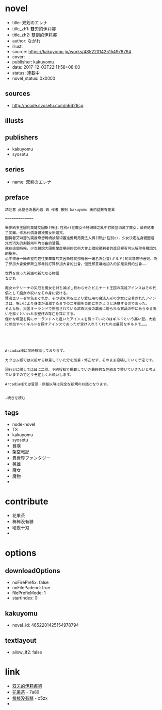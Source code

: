 # novel

- title: 双剣のエレナ
- title_zh1: 雙刃的伊莉娜
- title_zh2: 雙劍的伊莉娜
- author: ながれ
- illust:
- source: https://kakuyomu.jp/works/4852201425154978794
- cover:
- publisher: kakuyomu
- date: 2017-12-03T22:11:58+08:00
- status: 連載中
- novel_status: 0x0000

## sources

- http://ncode.syosetu.com/n6628cg

## illusts


## publishers

- kakuyomu
- syosetu

## series

- name: 双剣のエレナ

## preface


```
請注意 此整合為舊內容 與 作者 搬到 kakuyomu 後的話數有差異

=============

畢安納多王國的英雄艾因斯(特注:性別♂)在魔女卡特琳娜之亂中打敗並消滅了魔女，最終結束了災難，作為代價身體被魔女所詛咒。
因賢者艾琳瑟的突發奇想魂魄被禁術塞進愛玩用魔法人偶(特注:性別♀)，少女決定在身體因詛咒而消失的剩餘兩年內自由的活著。
就在這個時候，少女聽說大國奧蘭度舉辦的武術大會上贈給勝利者的獎品裡有可以解除各種詛咒的聖杯。
心中懷著一絲希望而趕往奧蘭度的艾因斯麵前卻有著一堵名為公會(ギルド)的高牆等待著她。為了參加大會愛伊斯立即尋找打算參加大會的公會，但是願意讓她加入的卻是最弱的公會……

世界を救った英雄の新たなる物語
ながれ

魔女カテリーナの災厄を魔女を討ち滅ぼし終わらせたビエナート王国の英雄アインスはその代償として魔女の呪いをその身に受ける。
賢者エリーゼの気まぐれか、その魂を禁呪により愛玩用の魔法人形の少女に定着されたアインスは、呪いにより身体が消滅するまでの二年間を自由に生きようと決意するのであった。
そんな折、大国オーランドで開催されている武術大会の覇者に贈られる賞品の中にあらゆる呪いを解くといわれる聖杯の存在を耳にする。
僅かな希望を胸にオーランドへと赴いたアインスを待っていたのはギルドという高い壁。大会に参加すべくギルドを探すアインスであったが受け入れてくれたのは最弱なギルドで……。





Arcadia様に同時投稿しております。

カクヨム様では以前から執筆していた分を加筆・修正せず、そのまま投稿していく予定です。

現行分に関しては日に二話、予約投稿で掲載していき最終的な完結まで書いていきたいと考えていますのでどうぞ宜しくお願いします。

Arcadia様では冒頭・序盤以降は完全な新規のお話となります。


…続きを読む
```

## tags

- node-novel
- TS
- kakuyomu
- syosetu
- 冒険
- 架空戦記
- 異世界ファンタジー
- 英雄
- 魔女
- 魔物
- 

# contribute

- 花果茶
- 棒棒没有糖
- 暗夜十刃
- 

# options

## downloadOptions

- noFirePrefix: false
- noFilePadend: true
- filePrefixMode: 1
- startIndex: 0

## kakuyomu

- novel_id: 4852201425154978794

## textlayout

- allow_lf2: false

# link

- [双刃的伊莉娜吧](https://tieba.baidu.com/f?kw=%E5%8F%8C%E5%88%83%E7%9A%84%E4%BC%8A%E8%8E%89%E5%A8%9C&ie=utf-8 "双刃的伊莉娜")
- [花果茶](https://pan.baidu.com/s/1UFWqKcCO3BVqpmCIV8QXeg) - 7a89
- [棒棒没有糖](https://pan.baidu.com/s/1hsRNIyo) - c5zx
- 
